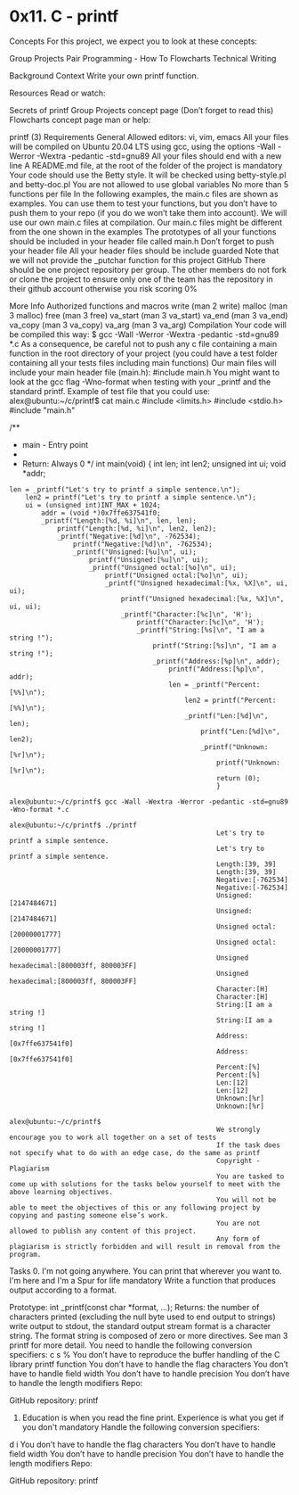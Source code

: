 # 0x11. C - printf

Concepts
For this project, we expect you to look at these concepts:

Group Projects
Pair Programming - How To
Flowcharts
Technical Writing

Background Context
Write your own printf function.

Resources
Read or watch:

Secrets of printf
Group Projects concept page (Don’t forget to read this)
Flowcharts concept page
man or help:

printf (3)
Requirements
General
Allowed editors: vi, vim, emacs
All your files will be compiled on Ubuntu 20.04 LTS using gcc, using the options -Wall -Werror -Wextra -pedantic -std=gnu89
All your files should end with a new line
A README.md file, at the root of the folder of the project is mandatory
Your code should use the Betty style. It will be checked using betty-style.pl and betty-doc.pl
You are not allowed to use global variables
No more than 5 functions per file
In the following examples, the main.c files are shown as examples. You can use them to test your functions, but you don’t have to push them to your repo (if you do we won’t take them into account). We will use our own main.c files at compilation. Our main.c files might be different from the one shown in the examples
The prototypes of all your functions should be included in your header file called main.h
Don’t forget to push your header file
All your header files should be include guarded
Note that we will not provide the _putchar function for this project
GitHub
There should be one project repository per group. The other members do not fork or clone the project to ensure only one of the team has the repository in their github account otherwise you risk scoring 0%

More Info
Authorized functions and macros
write (man 2 write)
malloc (man 3 malloc)
free (man 3 free)
va_start (man 3 va_start)
va_end (man 3 va_end)
va_copy (man 3 va_copy)
va_arg (man 3 va_arg)
Compilation
Your code will be compiled this way:
$ gcc -Wall -Werror -Wextra -pedantic -std=gnu89 *.c
As a consequence, be careful not to push any c file containing a main function in the root directory of your project (you could have a test folder containing all your tests files including main functions)
Our main files will include your main header file (main.h): #include main.h
You might want to look at the gcc flag -Wno-format when testing with your _printf and the standard printf. Example of test file that you could use:
alex@ubuntu:~/c/printf$ cat main.c
#include <limits.h>
#include <stdio.h>
#include "main.h"

/**
 * main - Entry point
  *
   * Return: Always 0
    */
    int main(void)
    {
        int len;
	    int len2;
	        unsigned int ui;
		    void *addr;

    len = _printf("Let's try to printf a simple sentence.\n");
        len2 = printf("Let's try to printf a simple sentence.\n");
	    ui = (unsigned int)INT_MAX + 1024;
	        addr = (void *)0x7ffe637541f0;
		    _printf("Length:[%d, %i]\n", len, len);
		        printf("Length:[%d, %i]\n", len2, len2);
			    _printf("Negative:[%d]\n", -762534);
			        printf("Negative:[%d]\n", -762534);
				    _printf("Unsigned:[%u]\n", ui);
				        printf("Unsigned:[%u]\n", ui);
					    _printf("Unsigned octal:[%o]\n", ui);
					        printf("Unsigned octal:[%o]\n", ui);
						    _printf("Unsigned hexadecimal:[%x, %X]\n", ui, ui);
						        printf("Unsigned hexadecimal:[%x, %X]\n", ui, ui);
							    _printf("Character:[%c]\n", 'H');
							        printf("Character:[%c]\n", 'H');
								    _printf("String:[%s]\n", "I am a string !");
								        printf("String:[%s]\n", "I am a string !");
									    _printf("Address:[%p]\n", addr);
									        printf("Address:[%p]\n", addr);
										    len = _printf("Percent:[%%]\n");
										        len2 = printf("Percent:[%%]\n");
											    _printf("Len:[%d]\n", len);
											        printf("Len:[%d]\n", len2);
												    _printf("Unknown:[%r]\n");
												        printf("Unknown:[%r]\n");
													    return (0);
													    }
													    alex@ubuntu:~/c/printf$ gcc -Wall -Wextra -Werror -pedantic -std=gnu89 -Wno-format *.c
													    alex@ubuntu:~/c/printf$ ./printf
													    Let's try to printf a simple sentence.
													    Let's try to printf a simple sentence.
													    Length:[39, 39]
													    Length:[39, 39]
													    Negative:[-762534]
													    Negative:[-762534]
													    Unsigned:[2147484671]
													    Unsigned:[2147484671]
													    Unsigned octal:[20000001777]
													    Unsigned octal:[20000001777]
													    Unsigned hexadecimal:[800003ff, 800003FF]
													    Unsigned hexadecimal:[800003ff, 800003FF]
													    Character:[H]
													    Character:[H]
													    String:[I am a string !]
													    String:[I am a string !]
													    Address:[0x7ffe637541f0]
													    Address:[0x7ffe637541f0]
													    Percent:[%]
													    Percent:[%]
													    Len:[12]
													    Len:[12]
													    Unknown:[%r]
													    Unknown:[%r]
													    alex@ubuntu:~/c/printf$
													    We strongly encourage you to work all together on a set of tests
													    If the task does not specify what to do with an edge case, do the same as printf
													    Copyright - Plagiarism
													    You are tasked to come up with solutions for the tasks below yourself to meet with the above learning objectives.
													    You will not be able to meet the objectives of this or any following project by copying and pasting someone else’s work.
													    You are not allowed to publish any content of this project.
													    Any form of plagiarism is strictly forbidden and will result in removal from the program.

Tasks
0. I'm not going anywhere. You can print that wherever you want to. I'm here and I'm a Spur for life
mandatory
Write a function that produces output according to a format.

Prototype: int _printf(const char *format, ...);
Returns: the number of characters printed (excluding the null byte used to end output to strings)
write output to stdout, the standard output stream
format is a character string. The format string is composed of zero or more directives. See man 3 printf for more detail. You need to handle the following conversion specifiers:
c
s
%
You don’t have to reproduce the buffer handling of the C library printf function
You don’t have to handle the flag characters
You don’t have to handle field width
You don’t have to handle precision
You don’t have to handle the length modifiers
Repo:

GitHub repository: printf

1. Education is when you read the fine print. Experience is what you get if you don't
mandatory
Handle the following conversion specifiers:

d
i
You don’t have to handle the flag characters
You don’t have to handle field width
You don’t have to handle precision
You don’t have to handle the length modifiers
Repo:

GitHub repository: printf
